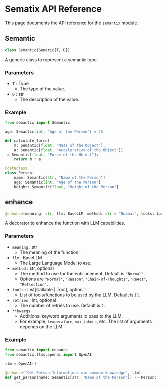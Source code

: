 # Sematix API Reference

This page documents the API reference for the `semantix` module.

## Semantic

```python
class Semantic(Generic[T, D])
```

A generic class to represent a semantic type.

### Parameters

- `T` : Type
    - The type of the value.
- `D` : str
    - The description of the value.

### Example

```python
from semantix import Semantic

age: Semantic[int, "Age of the Person"] = 25

def calculate_force(
    m: Semantic[float, "Mass of the Object"],
    a: Semantic[float, "Acceleration of the Object"])
-> Semantic[float, "Force of the Object"]:
    return m * a

@dataclass
class Person:
    name: Semantic[str, "Name of the Person"]
    age: Semantic[int, "Age of the Person"]
    height: Semantic[float, "Height of the Person"]
```

## enhance

```python
@enhance(meaning: str, llm: BaseLLM, method: str = "Normal", tools: List[Callable] = [], retries=2, **kwargs)
```

A decorator to enhance the function with LLM capabilities.

### Parameters

- `meaning` : str
    - The meaning of the function.
- `llm` : BaseLLM
    - The Large Language Model to use.
- `method` : str, optional
    - The method to use for the enhancement. Default is `"Normal"`.
    - Options are `"Normal"`, `"Reason"`, `"Chain-of-Thoughts"`, `"ReAct"`, `"Reflection"`.
- `tools` : List[Callable | Tool], optional
    - List of tools/functions to be used by the LLM. Default is `[]`.
- `retries` : int, optional
    - The number of retries to use. Default is `2`.
- `**kwargs`
    - Additional keyword arguments to pass to the LLM.
    - For example, `temperature`, `max_tokens`, etc. The list of arguments depends on the LLM.

### Example

```python
from semantix import enhance
from semantix.llms.openai import OpenAI

llm = OpenAI()

@enhance("Get Person Informations use common knowledge", llm)
def get_person(name: Semantic[str, "Name of the Person"]) -> Person:
    ...
```
